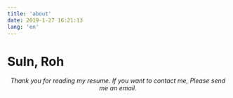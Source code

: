 ```yaml
---
title: 'about'
date: 2019-1-27 16:21:13
lang: 'en'
---
```


# SuIn, Roh

<div align="center">

_Thank you for reading my resume. If you want to contact me, Please send me an email._

</div>
